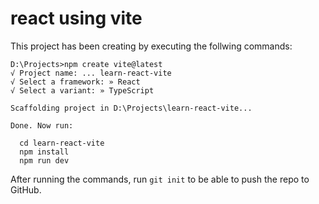 # react using vite

This project has been creating by executing the follwing commands:

```
D:\Projects>npm create vite@latest
√ Project name: ... learn-react-vite
√ Select a framework: » React
√ Select a variant: » TypeScript

Scaffolding project in D:\Projects\learn-react-vite...

Done. Now run:

  cd learn-react-vite
  npm install
  npm run dev
```

After running the commands, run `git init` to be able to push the repo to GitHub.
